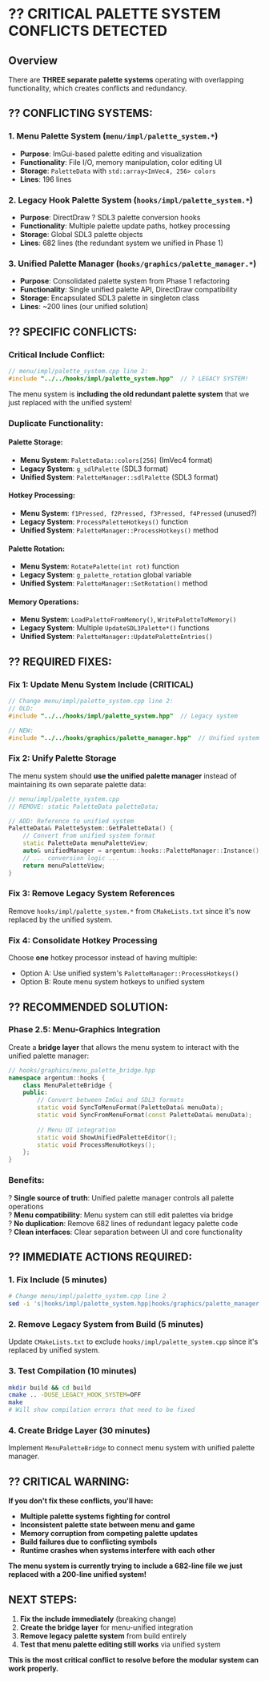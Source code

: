 # ?? CRITICAL PALETTE SYSTEM CONFLICTS DETECTED

## Overview
There are **THREE separate palette systems** operating with overlapping functionality, which creates conflicts and redundancy.

## ?? **CONFLICTING SYSTEMS:**

### 1. **Menu Palette System** (`menu/impl/palette_system.*`)
- **Purpose**: ImGui-based palette editing and visualization  
- **Functionality**: File I/O, memory manipulation, color editing UI
- **Storage**: `PaletteData` with `std::array<ImVec4, 256> colors`
- **Lines**: 196 lines

### 2. **Legacy Hook Palette System** (`hooks/impl/palette_system.*`) 
- **Purpose**: DirectDraw ? SDL3 palette conversion hooks
- **Functionality**: Multiple palette update paths, hotkey processing
- **Storage**: Global SDL3 palette objects
- **Lines**: 682 lines (the redundant system we unified in Phase 1)

### 3. **Unified Palette Manager** (`hooks/graphics/palette_manager.*`)
- **Purpose**: Consolidated palette system from Phase 1 refactoring
- **Functionality**: Single unified palette API, DirectDraw compatibility
- **Storage**: Encapsulated SDL3 palette in singleton class
- **Lines**: ~200 lines (our unified solution)

## ?? **SPECIFIC CONFLICTS:**

### **Critical Include Conflict:**
```cpp
// menu/impl/palette_system.cpp line 2:
#include "../../hooks/impl/palette_system.hpp"  // ? LEGACY SYSTEM!
```

The menu system is **including the old redundant palette system** that we just replaced with the unified system!

### **Duplicate Functionality:**

#### **Palette Storage:**
- **Menu System**: `PaletteData::colors[256]` (ImVec4 format)
- **Legacy System**: `g_sdlPalette` (SDL3 format) 
- **Unified System**: `PaletteManager::sdlPalette` (SDL3 format)

#### **Hotkey Processing:**
- **Menu System**: `f1Pressed, f2Pressed, f3Pressed, f4Pressed` (unused?)
- **Legacy System**: `ProcessPaletteHotkeys()` function
- **Unified System**: `PaletteManager::ProcessHotkeys()` method

#### **Palette Rotation:**
- **Menu System**: `RotatePalette(int rot)` function
- **Legacy System**: `g_palette_rotation` global variable
- **Unified System**: `PaletteManager::SetRotation()` method

#### **Memory Operations:**
- **Menu System**: `LoadPaletteFromMemory()`, `WritePaletteToMemory()`
- **Legacy System**: Multiple `UpdateSDL3Palette*()` functions  
- **Unified System**: `PaletteManager::UpdatePaletteEntries()`

## ?? **REQUIRED FIXES:**

### **Fix 1: Update Menu System Include (CRITICAL)**
```cpp
// Change menu/impl/palette_system.cpp line 2:
// OLD:
#include "../../hooks/impl/palette_system.hpp"  // Legacy system

// NEW:  
#include "../../hooks/graphics/palette_manager.hpp"  // Unified system
```

### **Fix 2: Unify Palette Storage**
The menu system should **use the unified palette manager** instead of maintaining its own separate palette data:

```cpp
// menu/impl/palette_system.cpp
// REMOVE: static PaletteData paletteData;

// ADD: Reference to unified system
PaletteData& PaletteSystem::GetPaletteData() {
    // Convert from unified system format
    static PaletteData menuPaletteView;
    auto& unifiedManager = argentum::hooks::PaletteManager::Instance();
    // ... conversion logic ...
    return menuPaletteView;
}
```

### **Fix 3: Remove Legacy System References**
Remove `hooks/impl/palette_system.*` from `CMakeLists.txt` since it's now replaced by the unified system.

### **Fix 4: Consolidate Hotkey Processing**
Choose **one** hotkey processor instead of having multiple:
- Option A: Use unified system's `PaletteManager::ProcessHotkeys()`
- Option B: Route menu system hotkeys to unified system

## ?? **RECOMMENDED SOLUTION:**

### **Phase 2.5: Menu-Graphics Integration**

Create a **bridge layer** that allows the menu system to interact with the unified palette manager:

```cpp
// hooks/graphics/menu_palette_bridge.hpp
namespace argentum::hooks {
    class MenuPaletteBridge {
    public:
        // Convert between ImGui and SDL3 formats
        static void SyncToMenuFormat(PaletteData& menuData);
        static void SyncFromMenuFormat(const PaletteData& menuData);
        
        // Menu UI integration
        static void ShowUnifiedPaletteEditor();
        static void ProcessMenuHotkeys();
    };
}
```

### **Benefits:**
? **Single source of truth**: Unified palette manager controls all palette operations  
? **Menu compatibility**: Menu system can still edit palettes via bridge  
? **No duplication**: Remove 682 lines of redundant legacy palette code  
? **Clean interfaces**: Clear separation between UI and core functionality  

## ?? **IMMEDIATE ACTIONS REQUIRED:**

### **1. Fix Include (5 minutes)**
```bash
# Change menu/impl/palette_system.cpp line 2
sed -i 's|hooks/impl/palette_system.hpp|hooks/graphics/palette_manager.hpp|' menu/impl/palette_system.cpp
```

### **2. Remove Legacy System from Build (5 minutes)**
Update `CMakeLists.txt` to exclude `hooks/impl/palette_system.cpp` since it's replaced by unified system.

### **3. Test Compilation (10 minutes)**
```bash
mkdir build && cd build
cmake .. -DUSE_LEGACY_HOOK_SYSTEM=OFF
make
# Will show compilation errors that need to be fixed
```

### **4. Create Bridge Layer (30 minutes)**
Implement `MenuPaletteBridge` to connect menu system with unified palette manager.

## ?? **CRITICAL WARNING:**

**If you don't fix these conflicts, you'll have:**
- **Multiple palette systems fighting for control**
- **Inconsistent palette state between menu and game**  
- **Memory corruption from competing palette updates**
- **Build failures due to conflicting symbols**
- **Runtime crashes when systems interfere with each other**

**The menu system is currently trying to include a 682-line file we just replaced with a 200-line unified system!**

## NEXT STEPS:

1. **Fix the include immediately** (breaking change)
2. **Create the bridge layer** for menu-unified integration  
3. **Remove legacy palette system** from build entirely
4. **Test that menu palette editing still works** via unified system

**This is the most critical conflict to resolve before the modular system can work properly.**